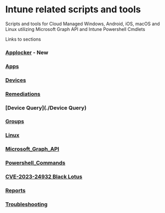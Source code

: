 # Intune related scripts and tools
Scripts and tools for Cloud Managed Windows, Android, iOS, macOS and Linux utilizing Microsoft Graph API and Intune Powershell Cmdlets

Links to sections  
### [Applocker](./Applocker) - New ###
### [Apps](./Apps) ###
### [Devices](./Devices) ###
### [Remediations](./Remediations) ###
### [Device Query](./Device Query) ###
### [Groups](./Groups) ###
### [Linux](./Linux) ###
### [Microsoft_Graph_API](./Microsoft_Graph_API) ###
### [Powershell_Commands](./Powershell_Commands) ###
### [CVE-2023-24932 Black Lotus](./CVE-2023-24932) ###
### [Reports](./Reports) ###
### [Troubleshooting](./Troubleshooting) ###
